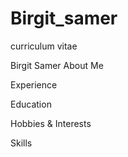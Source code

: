 # Birgit_samer
curriculum vitae

<html>
 <head>
  Birgit Samer </head>
<body> 
 About Me

 Experience

 Education
   
 Hobbies & Interests
 
 Skills
 </html>
 

 
